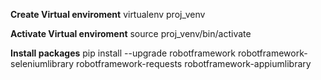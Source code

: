 **Create Virtual enviroment**
virtualenv proj_venv

**Activate Virtual enviroment**
source proj_venv/bin/activate

**Install packages**
pip install --upgrade robotframework robotframework-seleniumlibrary robotframework-requests robotframework-appiumlibrary
